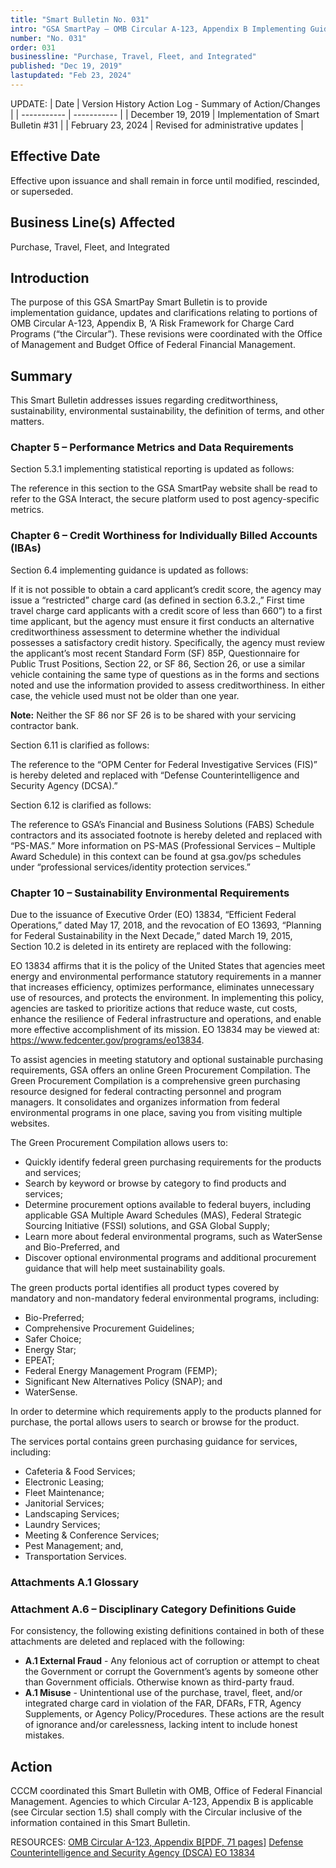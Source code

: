 ```yaml
---
title: "Smart Bulletin No. 031"
intro: "GSA SmartPay – OMB Circular A-123, Appendix B Implementing Guidance and Clarifications/Updates"
number: "No. 031"
order: 031
businessline: "Purchase, Travel, Fleet, and Integrated"
published: "Dec 19, 2019"
lastupdated: "Feb 23, 2024"
---
```


UPDATE:
| Date | Version History Action Log - Summary of Action/Changes |
| ----------- | ----------- |
| December 19, 2019 | Implementation of Smart Bulletin #31 |
| February 23, 2024 | Revised for administrative updates |

## Effective Date

Effective upon issuance and shall remain in force until modified,
rescinded, or superseded.

## Business Line(s) Affected

Purchase, Travel, Fleet, and Integrated

## Introduction

The purpose of this GSA SmartPay Smart Bulletin is to provide implementation guidance, updates and clarifications relating to portions of OMB Circular A-123, Appendix B, ‘A Risk Framework for Charge Card Programs (“the Circular”). These revisions were coordinated with the Office of Management and Budget Office of Federal Financial Management.

## Summary

This Smart Bulletin addresses issues regarding creditworthiness, sustainability, environmental sustainability, the definition of terms, and other matters.

### Chapter 5 – Performance Metrics and Data Requirements
Section 5.3.1 implementing statistical reporting is updated as follows: 

The reference in this section to the GSA SmartPay website shall be read to refer to the GSA Interact, the secure platform used to post agency-specific metrics.
### Chapter 6 – Credit Worthiness for Individually Billed Accounts (IBAs)
Section 6.4 implementing guidance is updated as follows:

If it is not possible to obtain a card applicant’s credit score, the agency may issue a “restricted” charge card (as defined in section 6.3.2.,” First time travel charge card applicants with a credit score of less than 660”) to a first time applicant, but the agency must ensure it first conducts an alternative creditworthiness assessment to determine whether the individual possesses a satisfactory credit history. Specifically, the agency must review the applicant’s most recent Standard Form (SF) 85P, Questionnaire for Public Trust Positions, Section 22, or SF 86, Section 26, or use a similar vehicle containing the same type of questions as in the forms and sections noted and use the information provided to assess creditworthiness. In either case, the vehicle used must not be older than one year.

**Note:** Neither the SF 86 nor SF 26 is to be shared with your servicing contractor bank.

Section 6.11 is clarified as follows: 

The reference to the “OPM Center for Federal Investigative Services (FIS)” is hereby deleted and replaced with “Defense Counterintelligence and Security Agency (DCSA).”

Section 6.12 is clarified as follows:

The reference to GSA’s Financial and Business Solutions (FABS) Schedule contractors and its associated footnote is hereby deleted and replaced with “PS-MAS.” More information on PS-MAS (Professional Services – Multiple Award Schedule) in this context can be found at gsa.gov/ps schedules under “professional services/identity protection services.”

### Chapter 10 – Sustainability Environmental Requirements
Due to the issuance of Executive Order (EO) 13834, “Efficient Federal Operations,” dated May 17, 2018, and the revocation of EO 13693, “Planning for Federal Sustainability in the Next Decade,” dated March 19, 2015, Section 10.2 is deleted in its entirety are replaced with the following:

EO 13834 affirms that it is the policy of the United States that agencies meet energy and environmental performance statutory requirements in a manner that increases efficiency, optimizes performance, eliminates unnecessary use of resources, and protects the environment. In implementing this policy, agencies are tasked to prioritize actions that reduce waste, cut costs, enhance the resilience of Federal infrastructure and operations, and enable more effective accomplishment of its mission. EO 13834 may be viewed at: https://www.fedcenter.gov/programs/eo13834.

To assist agencies in meeting statutory and optional sustainable purchasing requirements, GSA offers an online Green Procurement Compilation. The Green Procurement Compilation is a comprehensive green purchasing resource designed for federal contracting personnel and program managers. It consolidates and organizes information from federal environmental programs in one place, saving you from visiting multiple websites.

The Green Procurement Compilation allows users to:
- Quickly identify federal green purchasing requirements for the products and services;
- Search by keyword or browse by category to find products and services;
- Determine procurement options available to federal buyers, including applicable GSA Multiple Award Schedules (MAS), Federal Strategic Sourcing Initiative (FSSI) solutions, and GSA Global Supply;
- Learn more about federal environmental programs, such as WaterSense and Bio-Preferred, and
- Discover optional environmental programs and additional procurement guidance that will help meet sustainability goals. 

The green products portal identifies all product types covered by mandatory and non-mandatory federal environmental programs, including: 
- Bio-Preferred;
- Comprehensive Procurement Guidelines;
- Safer Choice;
- Energy Star;
- EPEAT;
- Federal Energy Management Program (FEMP);
- Significant New Alternatives Policy (SNAP); and
- WaterSense.

In order to determine which requirements apply to the products planned for purchase, the portal allows users to search or browse for the product.

The services portal contains green purchasing guidance for services, including:
- Cafeteria & Food Services;
- Electronic Leasing;
- Fleet Maintenance;
- Janitorial Services;
- Landscaping Services;
- Laundry Services;
- Meeting & Conference Services;
- Pest Management; and,
- Transportation Services.

### Attachments A.1 Glossary
### Attachment A.6 – Disciplinary Category Definitions Guide
For consistency, the following existing definitions contained in both of these attachments are deleted and replaced with the following:
- **A.1 External Fraud** - Any felonious act of corruption or attempt to cheat the Government or corrupt the Government’s agents by someone other than Government officials. Otherwise known as third-party fraud.
- **A.1 Misuse** - Unintentional use of the purchase, travel, fleet, and/or integrated charge card in violation of the FAR, DFARs, FTR, Agency Supplements, or Agency Policy/Procedures. These actions are the result of ignorance and/or carelessness, lacking intent to include honest mistakes.

## Action
CCCM coordinated this Smart Bulletin with OMB, Office of Federal Financial
Management. Agencies to which Circular A-123, Appendix B is applicable (see Circular
section 1.5) shall comply with the Circular inclusive of the information contained in this
Smart Bulletin.

RESOURCES:
[OMB Circular A-123, Appendix B[PDF, 71 pages]](https://www.whitehouse.gov/wp-content/uploads/2019/08/Issuance-of-Revised-Appendix-B-to-OMB-Circular-A-123.pdf)
[Defense Counterintelligence and Security Agency (DSCA) EO 13834](https://www.dcsa.mil/)
